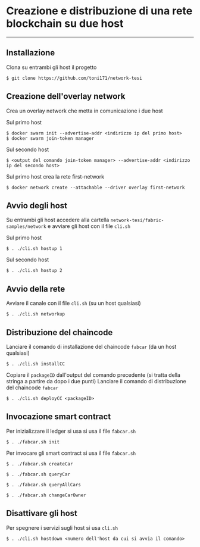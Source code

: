 # Creazione e distribuzione di una rete blockchain su due host

***

## Installazione

Clona su entrambi gli host il progetto
```
$ git clone https://github.com/toni171/network-tesi
```

## Creazione dell'overlay network

Crea un overlay network che metta in comunicazione i due host

Sul primo host
```
$ docker swarm init --advertise-addr <indirizzo ip del primo host>
$ docker swarm join-token manager
```

Sul secondo host
```
$ <output del comando join-token manager> --advertise-addr <indirizzo ip del secondo host>
```

Sul primo host crea la rete first-network
```
$ docker network create --attachable --driver overlay first-network
```

## Avvio degli host

Su entrambi gli host accedere alla cartella `network-tesi/fabric-samples/network` e avviare gli host con il file `cli.sh`

Sul primo host
```
$ . ./cli.sh hostup 1
```

Sul secondo host
```
$ . ./cli.sh hostup 2
```

## Avvio della rete

Avviare il canale con il file `cli.sh` (su un host qualsiasi)
```
$ . ./cli.sh networkup
```

## Distribuzione del chaincode

Lanciare il comando di installazione del chaincode `fabcar` (da un host qualsiasi)
```
$ . ./cli.sh installCC
```

Copiare il `packageID` dall'output del comando precedente (si tratta della stringa a partire da dopo i due punti)
Lanciare il comando di distribuzione del chaincode `fabcar`
```
$ . ./cli.sh deployCC <packageID>
```

## Invocazione smart contract

Per inizializzare il ledger si usa si usa il file `fabcar.sh`
```
$ . ./fabcar.sh init
```

Per invocare gli smart contract si usa il file `fabcar.sh`
```
$ . ./fabcar.sh createCar

$ . ./fabcar.sh queryCar

$ . ./fabcar.sh queryAllCars

$ . ./fabcar.sh changeCarOwner
```

## Disattivare gli host

Per spegnere i servizi sugli host si usa `cli.sh`
```
$ . ./cli.sh hostdown <numero dell'host da cui si avvia il comando>
```